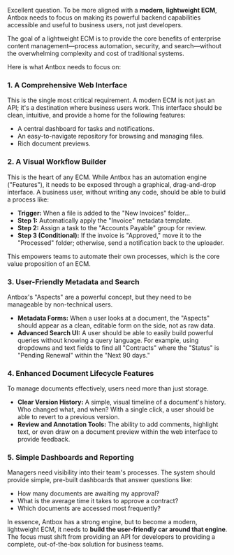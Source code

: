 Excellent question. To be more aligned with a **modern, lightweight ECM**, Antbox needs to focus on
making its powerful backend capabilities accessible and useful to business users, not just
developers.

The goal of a lightweight ECM is to provide the core benefits of enterprise content
management—process automation, security, and search—without the overwhelming complexity and cost of
traditional systems.

Here is what Antbox needs to focus on:

### 1. A Comprehensive Web Interface

This is the single most critical requirement. A modern ECM is not just an API; it's a destination
where business users work. This interface should be clean, intuitive, and provide a home for the
following features:

- A central dashboard for tasks and notifications.
- An easy-to-navigate repository for browsing and managing files.
- Rich document previews.

### 2. A Visual Workflow Builder

This is the heart of any ECM. While Antbox has an automation engine ("Features"), it needs to be
exposed through a graphical, drag-and-drop interface. A business user, without writing any code,
should be able to build a process like:

- **Trigger:** When a file is added to the "New Invoices" folder...
- **Step 1:** Automatically apply the "Invoice" metadata template.
- **Step 2:** Assign a task to the "Accounts Payable" group for review.
- **Step 3 (Conditional):** If the invoice is "Approved," move it to the "Processed" folder;
  otherwise, send a notification back to the uploader.

This empowers teams to automate their own processes, which is the core value proposition of an ECM.

### 3. User-Friendly Metadata and Search

Antbox's "Aspects" are a powerful concept, but they need to be manageable by non-technical users.

- **Metadata Forms:** When a user looks at a document, the "Aspects" should appear as a clean,
  editable form on the side, not as raw data.
- **Advanced Search UI:** A user should be able to easily build powerful queries without knowing a
  query language. For example, using dropdowns and text fields to find all "Contracts" where the
  "Status" is "Pending Renewal" within the "Next 90 days."

### 4. Enhanced Document Lifecycle Features

To manage documents effectively, users need more than just storage.

- **Clear Version History:** A simple, visual timeline of a document's history. Who changed what,
  and when? With a single click, a user should be able to revert to a previous version.
- **Review and Annotation Tools:** The ability to add comments, highlight text, or even draw on a
  document preview within the web interface to provide feedback.

### 5. Simple Dashboards and Reporting

Managers need visibility into their team's processes. The system should provide simple, pre-built
dashboards that answer questions like:

- How many documents are awaiting my approval?
- What is the average time it takes to approve a contract?
- Which documents are accessed most frequently?

In essence, Antbox has a strong engine, but to become a modern, lightweight ECM, it needs to **build
the user-friendly car around that engine**. The focus must shift from providing an API for
developers to providing a complete, out-of-the-box solution for business teams.
